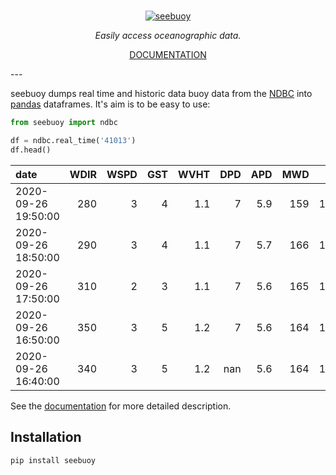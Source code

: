 # 
<p align="center">
  <a href="#"><img src="https://raw.githubusercontent.com/nickc1/seebuoy/master/docs/img/seebuoy_logo_text.png" alt="seebuoy"></a>
</p>
<p align="center">
<em>Easily access oceanographic data.</em>
</p>
<p align="center">
  <a href="https://seebuoy.com">DOCUMENTATION</a>
</p>
---

seebuoy dumps real time and historic data buoy data from the [NDBC](http://www.ndbc.noaa.gov) into [pandas](https://pandas.pydata.org/) dataframes. It's aim is to be easy to use:

```python
from seebuoy import ndbc

df = ndbc.real_time('41013')
df.head()
```

 | date                |   WDIR |   WSPD |   GST |   WVHT |   DPD |   APD |   MWD |   PRES |   ATMP |   WTMP |   DEWP |   VIS |   PTDY |   TIDE |
|:--------------------|-------:|-------:|------:|-------:|------:|------:|------:|-------:|-------:|-------:|-------:|------:|-------:|-------:|
| 2020-09-26 19:50:00 |    280 |      3 |     4 |    1.1 |     7 |   5.9 |   159 | 1012.8 |   24.7 |   27.2 |   21.8 |   nan |    nan |    nan |
| 2020-09-26 18:50:00 |    290 |      3 |     4 |    1.1 |     7 |   5.7 |   166 | 1013.4 |   24.4 |   27   |   21.7 |   nan |    nan |    nan |
| 2020-09-26 17:50:00 |    310 |      2 |     3 |    1.1 |     7 |   5.6 |   165 | 1013.9 |   24.1 |   26.9 |   21.4 |   nan |    nan |    nan |
| 2020-09-26 16:50:00 |    350 |      3 |     5 |    1.2 |     7 |   5.6 |   164 | 1014.7 |  nan   |   26.8 |  nan   |   nan |    nan |    nan |
| 2020-09-26 16:40:00 |    340 |      3 |     5 |    1.2 |   nan |   5.6 |   164 | 1014.7 |   24   |   26.8 |   21.4 |   nan |    nan |    nan |


See the [documentation](https://seebuoy.com/ndbc) for more detailed description.

## Installation

```
pip install seebuoy
```
